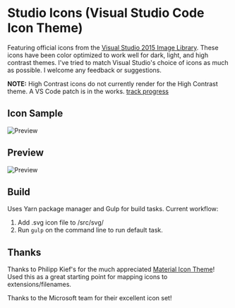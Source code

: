 # Studio Icons (Visual Studio Code Icon Theme)
Featuring official icons from the [Visual Studio 2015 Image Library](https://msdn.microsoft.com/en-us/library/ms246582.aspx). These icons have been color optimized to work well for dark, light, and high contrast themes. I've tried to match Visual Studio's choice of icons as much as possible. I welcome any feedback or suggestions.

**NOTE:** High Contrast icons do not currently render for the High Contrast theme. A VS Code patch is in the works. [track progress](https://github.com/Microsoft/vscode/issues/14243#event-833916052)

## Icon Sample
![Preview](https://raw.githubusercontent.com/jtlowe/vscode-icon-theme/master/images/image-comparison.png)

## Preview
![Preview](https://raw.githubusercontent.com/jtlowe/vscode-icon-theme/master/images/vscode-screenshot.png)

## Build

Uses Yarn package manager and Gulp for build tasks. Current workflow:

1. Add .svg icon file to /src/svg/
2. Run ``gulp`` on the command line to run default task.

## Thanks

Thanks to Philipp Kief's for the much appreciated [Material Icon Theme](https://github.com/PKief/vscode-extension-material-icon-theme)! Used this as a great starting point for mapping icons to extensions/filenames.

Thanks to the Microsoft team for their excellent icon set!
